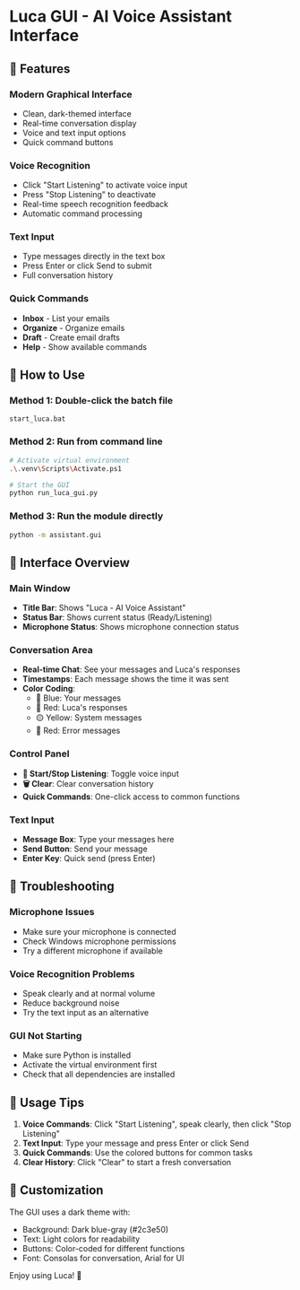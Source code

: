 # Luca GUI - AI Voice Assistant Interface

## 🎤 Features

### **Modern Graphical Interface**
- Clean, dark-themed interface
- Real-time conversation display
- Voice and text input options
- Quick command buttons

### **Voice Recognition**
- Click "Start Listening" to activate voice input
- Press "Stop Listening" to deactivate
- Real-time speech recognition feedback
- Automatic command processing

### **Text Input**
- Type messages directly in the text box
- Press Enter or click Send to submit
- Full conversation history

### **Quick Commands**
- **Inbox** - List your emails
- **Organize** - Organize emails
- **Draft** - Create email drafts
- **Help** - Show available commands

## 🚀 How to Use

### **Method 1: Double-click the batch file**
```
start_luca.bat
```

### **Method 2: Run from command line**
```bash
# Activate virtual environment
.\.venv\Scripts\Activate.ps1

# Start the GUI
python run_luca_gui.py
```

### **Method 3: Run the module directly**
```bash
python -m assistant.gui
```

## 🎯 Interface Overview

### **Main Window**
- **Title Bar**: Shows "Luca - AI Voice Assistant"
- **Status Bar**: Shows current status (Ready/Listening)
- **Microphone Status**: Shows microphone connection status

### **Conversation Area**
- **Real-time Chat**: See your messages and Luca's responses
- **Timestamps**: Each message shows the time it was sent
- **Color Coding**:
  - 🔵 Blue: Your messages
  - 🔴 Red: Luca's responses
  - 🟡 Yellow: System messages
  - 🔴 Red: Error messages

### **Control Panel**
- **🎤 Start/Stop Listening**: Toggle voice input
- **🗑️ Clear**: Clear conversation history
- **Quick Commands**: One-click access to common functions

### **Text Input**
- **Message Box**: Type your messages here
- **Send Button**: Send your message
- **Enter Key**: Quick send (press Enter)

## 🔧 Troubleshooting

### **Microphone Issues**
- Make sure your microphone is connected
- Check Windows microphone permissions
- Try a different microphone if available

### **Voice Recognition Problems**
- Speak clearly and at normal volume
- Reduce background noise
- Try the text input as an alternative

### **GUI Not Starting**
- Make sure Python is installed
- Activate the virtual environment first
- Check that all dependencies are installed

## 📱 Usage Tips

1. **Voice Commands**: Click "Start Listening", speak clearly, then click "Stop Listening"
2. **Text Input**: Type your message and press Enter or click Send
3. **Quick Commands**: Use the colored buttons for common tasks
4. **Clear History**: Click "Clear" to start a fresh conversation

## 🎨 Customization

The GUI uses a dark theme with:
- Background: Dark blue-gray (#2c3e50)
- Text: Light colors for readability
- Buttons: Color-coded for different functions
- Font: Consolas for conversation, Arial for UI

Enjoy using Luca! 🚀
